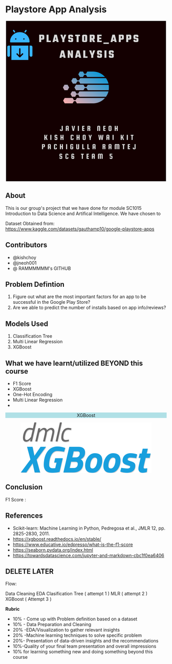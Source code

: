 # Playstore App Analysis

<p align="center">
  <img src="./Images/Google PLAYSTORE APP.png">
</p>

About
---
This is our group's project that we have done for module SC1015 Introduction to Data Science and Artifical Intelligence. 
We have chosen to




Dataset Obtained from:  https://www.kaggle.com/datasets/gauthamp10/google-playstore-apps


Contributors
---
* @kishchoy
* @jneoh001
* @ RAMMMMMM's GITHUB

Problem Defintion
---
1. Figure out what are the most important factors for an app to be successful in the Google Play Store?
2. Are we able to predict the number of installs based on app info/reviews?


Models Used
---
1. Classification Tree
2. Multi Linear Regression 
3. XGBoost



What we have learnt/utilized BEYOND this course
---
* F1 Score
* XGBoost
* One-Hot Encoding
* Multi Linear Regression
*




<p align="center" style="background-color:powderblue;"> XGBoost </p>
<p align ="center">
  <img src="./Images/XGBoost_logo.png">
</p>


Conclusion
---
F1 Score :



References
---


- Scikit-learn: Machine Learning in Python, Pedregosa et al., JMLR 12, pp. 2825-2830, 2011.
- https://xgboost.readthedocs.io/en/stable/ 
- https://www.educative.io/edpresso/what-is-the-f1-score
- https://seaborn.pydata.org/index.html
- https://towardsdatascience.com/jupyter-and-markdown-cbc1f0ea6406


DELETE LATER
----
Flow:

Data Cleaning
EDA
Clasification Tree ( attempt 1 )
MLR ( attempt 2 )
XGBoost ( Attempt 3 )

**Rubric**
* 10% - Come up with Problem definition based on a dataset
* 10% - Data Preparation and Cleaning
* 20% -EDA/Visualization to gather relevant insights
* 20% -Machine learning techniques to solve specific problem
* 20%- Presentation of data-driven insights and the recommendations
* 10%-Quality of your final team presentation and overall impressions
* 10% for learning something new and doing something beyond this course


